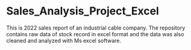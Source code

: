 # Sales_Analysis_Project_Excel
This is 2022 sales report of an industrial cable company. The repository contains raw data of stock record in excel format and the data was also cleaned and analyzed with Ms excel software.
